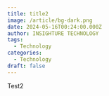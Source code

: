 ```yaml
---
title: title2
image: /article/bg-dark.png
date: 2024-05-16T00:24:00.000Z
author: INSIGHTURE TECHNOLOGY
tags:
  - Technology
categories:
  - Technology
draft: false
---
```

Test2

